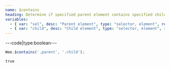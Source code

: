 ```yaml
---
name: $contains
heading: Determine if specified parent element contains specified child element
variables:
  - { var: "sel", desc: "Parent element", type: "selector, element", req: true }
  - { var: "child", desc: "Child element", type: "selector, element", req: true }
---
```


---code|type:boolean---

```javascript
Wee.$contains('.parent', '.child');
```

```html
true
```